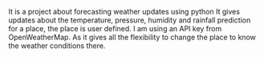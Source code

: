 It is a project about forecasting weather updates using python 
It gives updates about the temperature, pressure, humidity and rainfall prediction for a place, the place is user defined.
I am using an API key from OpenWeatherMap.
As it gives all the flexibility to change the place to know the weather conditions there.
